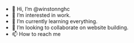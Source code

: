 - 👋 Hi, I’m @winstonnghc
- 👀 I’m interested in work.
- 🌱 I’m currently learning everything.
- 💞️ I’m looking to collaborate on website building.
- 📫 How to reach me 

<!---
winstonnghc/winstonnghc is a ✨ special ✨ repository because its `README.md` (this file) appears on your GitHub profile.
You can click the Preview link to take a look at your changes.
--->
